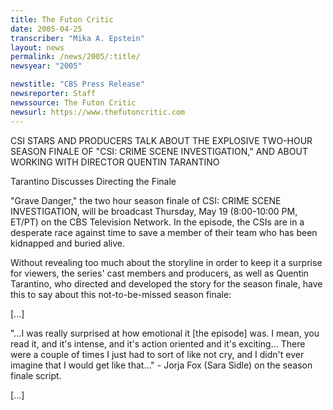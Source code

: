 ```yaml
---
title: The Futon Critic
date: 2005-04-25
transcriber: "Mika A. Epstein"
layout: news
permalink: /news/2005/:title/
newsyear: "2005"

newstitle: "CBS Press Release"
newsreporter: Staff
newssource: The Futon Critic
newsurl: https://www.thefutoncritic.com
---
```

CSI STARS AND PRODUCERS TALK ABOUT THE EXPLOSIVE TWO-HOUR SEASON FINALE OF "CSI: CRIME SCENE INVESTIGATION," AND ABOUT WORKING WITH DIRECTOR QUENTIN TARANTINO

Tarantino Discusses Directing the Finale

"Grave Danger," the two hour season finale of CSI: CRIME SCENE INVESTIGATION, will be broadcast Thursday, May 19 (8:00-10:00 PM, ET/PT) on the CBS Television Network. In the episode, the CSIs are in a desperate race against time to save a member of their team who has been kidnapped and buried alive.

Without revealing too much about the storyline in order to keep it a surprise for viewers, the series' cast members and producers, as well as Quentin Tarantino, who directed and developed the story for the season finale, have this to say about this not-to-be-missed season finale:

[...]

"...I was really surprised at how emotional it [the episode] was. I mean, you read it, and it's intense, and it's action oriented and it's exciting... There were a couple of times I just had to sort of like not cry, and I didn't ever imagine that I would get like that..." - Jorja Fox (Sara Sidle) on the season finale script.

[...]
